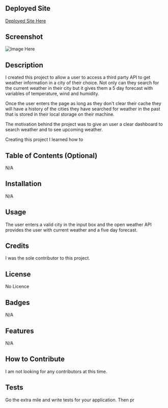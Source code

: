 # <Weather Dashboard>

## Deployed Site
  
[Deployed Site Here](https://ereneedolan.github.io/Weather-Dashboard/)
  

## Screenshot

![Image Here]()

## Description

I created this project to allow a user to access a third party API to get weather information in a city of their choice. Not only can they search for the current weather in their city but it gives them a 5 day forecast with variables of temperature, wind and humidity.

Once the user enters the page as long as they don't clear their cache they will have a history of the cities they have searched for weather in the past that is stored in their local storage on their machine.

The motivation behind the project was to give an user a clear dashboard to search weather and to see upcoming weather.

Creating this project I learned how to 

## Table of Contents (Optional)

N/A

## Installation

N/A

## Usage

The user enters a valid city in the input box and the open weather API provides the user with current weather and a five day forecast.

## Credits

I was the sole contributor to this project.

## License

No Licence

## Badges

N/A

## Features

N/A

## How to Contribute

I am not looking for any contributors at this time.

## Tests

Go the extra mile and write tests for your application. Then pr
